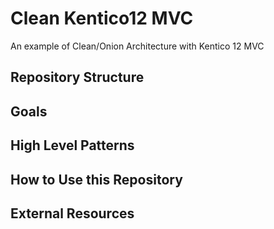 # Clean Kentico12 MVC

An example of Clean/Onion Architecture with Kentico 12 MVC

## Repository Structure

## Goals

## High Level Patterns

## How to Use this Repository

## External Resources
